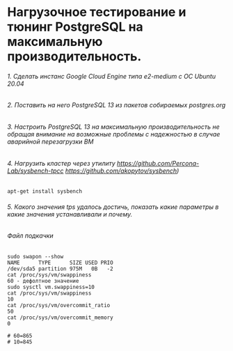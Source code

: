 # Нагрузочное тестирование и тюнинг PostgreSQL на максимальную производительность.

###### 1. Сделать инстанс Google Cloud Engine типа e2-medium с ОС Ubuntu 20.04
###### 2. Поставить на него PostgreSQL 13 из пакетов собираемых postgres.org
###### 3. Настроить PostgreSQL 13 на максимальную производительность не обращая внимание на возможные проблемы с надежностью в случае аварийной перезагрузки ВМ
###### 4. Нагрузить кластер через утилиту https://github.com/Percona-Lab/sysbench-tpcc https://github.com/akopytov/sysbench)
```
apt-get install sysbench
```
###### 5. Какого значения tps удалось достичь, показать какие параметры в какие значения устанавливали и почему.

###### Файл подкачки
```
sudo swapon --show
NAME      TYPE      SIZE USED PRIO
/dev/sda5 partition 975M   0B   -2
cat /proc/sys/vm/swappiness
60 - дефолтное значение
sudo sysctl vm.swappiness=10
cat /proc/sys/vm/swappiness
10
cat /proc/sys/vm/overcommit_ratio
50
cat /proc/sys/vm/overcommit_memory
0
```
```
# 60=865
# 10=845



```










